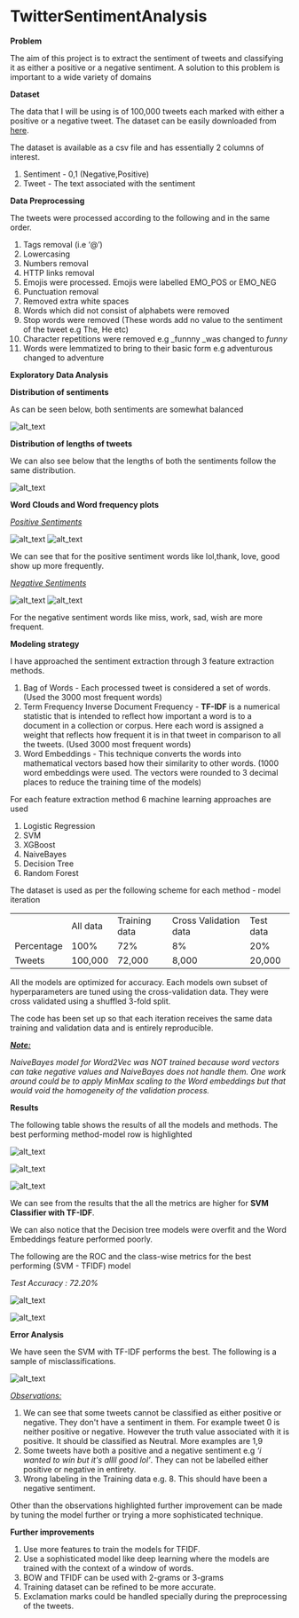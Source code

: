 # TwitterSentimentAnalysis
 
**Problem**

The aim of this project is to extract the sentiment of tweets and classifying it as either a positive or a negative sentiment. A solution to this problem is important to a wide variety of domains

**Dataset**

The data that I will be using is of 100,000 tweets each marked with either a positive or a negative tweet. The dataset can be easily downloaded from [here](https://datahack.analyticsvidhya.com/contest/practice-problem-twitter-sentiment-analysis/). 

The dataset is available as a csv file and has essentially 2 columns of interest.

1. Sentiment - 0,1 (Negative,Positive)
2. Tweet - The text associated with the sentiment

**Data Preprocessing**

The tweets were processed according to the following and in the same order.

1. Tags removal (i.e ‘@’)
2. Lowercasing
3. Numbers removal
4. HTTP links removal
5. Emojis were processed. Emojis were labelled EMO_POS or EMO_NEG 
6. Punctuation removal
7. Removed extra white spaces
8. Words which did not consist of alphabets were removed
9. Stop words were removed (These words add no value to the sentiment of the tweet e.g The, He etc)
10. Character repetitions were removed e.g _funnny _was changed to _funny_
11. Words were lemmatized to bring to their basic form e.g adventurous changed to adventure

**Exploratory Data Analysis**

**Distribution of sentiments**

As can be seen below, both sentiments are somewhat balanced

![alt_text](images/0.png "image_tooltip")

**Distribution of lengths of tweets**

We can also see below that the lengths of both the sentiments follow the same distribution.

![alt_text](images/1.png "image_tooltip")



**Word Clouds and Word frequency plots**

_<span style="text-decoration:underline;">Positive Sentiments</span>_


![alt_text](images/2.png "image_tooltip")
![alt_text](images/3.png "image_tooltip")


We can see that for the positive sentiment words like lol,thank, love, good show up more frequently.

_<span style="text-decoration:underline;">Negative Sentiments</span>_


![alt_text](images/4.png "image_tooltip")
![alt_text](images/5.png "image_tooltip")


For the negative sentiment words like miss, work, sad, wish are more frequent.

**Modeling strategy**

I have approached the sentiment extraction through 3 feature extraction methods.



1. Bag of Words  - Each processed tweet is considered a set of words. (Used the 3000 most frequent words)
2. Term Frequency Inverse Document Frequency - **TF-IDF** is a numerical statistic that is intended to reflect how important a word is to a document in a collection or corpus. Here each word is assigned a weight that reflects how frequent it is in that tweet in comparison to all the tweets. (Used 3000 most frequent words)
3. Word Embeddings - This technique converts the words into mathematical vectors based how their similarity to other words. (1000 word embeddings were used. The vectors were rounded to 3 decimal places to reduce the training time of the models)

For each feature extraction method 6 machine learning approaches are used 



1. Logistic Regression
2. SVM
3. XGBoost
4. NaiveBayes
5. Decision Tree
6. Random Forest

The dataset is used as per the following scheme for each method - model iteration


<table>
  <tr>
   <td>
   </td>
   <td>All data
   </td>
   <td>Training data
   </td>
   <td>Cross Validation data
   </td>
   <td>Test data
   </td>
  </tr>
  <tr>
   <td>Percentage
   </td>
   <td>100%
   </td>
   <td>72%
   </td>
   <td>8%
   </td>
   <td>20%
   </td>
  </tr>
  <tr>
   <td>Tweets
   </td>
   <td>100,000
   </td>
   <td>72,000
   </td>
   <td>8,000
   </td>
   <td>20,000
   </td>
  </tr>
</table>


All the models are optimized for accuracy. Each models own subset of hyperparameters are tuned using the cross-validation data. They were cross validated using a shuffled 3-fold split.

The code has been set up so that each iteration receives the same data training and validation data and is entirely reproducible.

**_<span style="text-decoration:underline;">Note:</span>_**

_NaiveBayes model for Word2Vec was NOT trained because word vectors can take negative values and NaiveBayes does not handle them. One work around could be to apply MinMax scaling to the Word embeddings but that would void the homogeneity of the validation process._

**Results**

The following table shows the results of all the models and methods. The best performing method-model row is highlighted


![alt_text](images/6.png "image_tooltip")

![alt_text](images/7.png "image_tooltip")

![alt_text](images/8.png "image_tooltip")


We can see from the results that the all the metrics are higher for **SVM Classifier with TF-IDF**.

We can also notice that the Decision tree models were overfit and the Word Embeddings feature performed poorly.

The following are the ROC and the class-wise metrics for the best performing (SVM - TFIDF) model

_Test Accuracy : 72.20%_

![alt_text](images/9.png "image_tooltip")



![alt_text](images/10.png "image_tooltip")


**Error Analysis**

We have seen the SVM with TF-IDF performs the best. The following is a sample of misclassifications.

![alt_text](images/11.png "image_tooltip")


_<span style="text-decoration:underline;">Observations:</span>_



1. We can see that some tweets cannot be classified as either positive or negative. They don't have a sentiment in them. For example tweet 0 is neither positive or negative. However the truth value associated with it is positive. It should be classified as Neutral. More examples are 1,9
2. Some tweets have both a positive and a negative sentiment e.g _‘i wanted to win but it's allll good lol’_. They can not be labelled either positive or negative in entirety. 
3. Wrong labeling in the Training data e.g. 8. This should have been a negative sentiment.

Other than the observations highlighted further improvement can be made by tuning the model further or trying a more sophisticated technique.

**Further improvements**



1. Use more features to train the models for TFIDF.
2. Use a sophisticated model like deep learning where the models are trained with the context of a window of words.
3. BOW and TFIDF can be used with 2-grams or 3-grams
4. Training dataset can be refined to be more accurate.
5. Exclamation marks could be handled specially during the preprocessing of the tweets.

